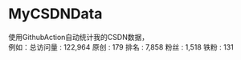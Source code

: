# MyCSDNData
使用GithubAction自动统计我的CSDN数据，  
例如：总访问量 : 122,964 原创 : 179 排名 : 7,858 粉丝 : 1,518 铁粉 : 131
